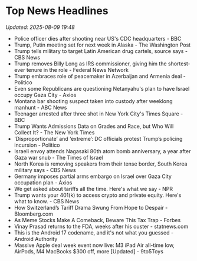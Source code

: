 # Top News Headlines

_Updated: 2025-08-09 19:48_

- Police officer dies after shooting near US's CDC headquarters - BBC
- Trump, Putin meeting set for next week in Alaska - The Washington Post
- Trump tells military to target Latin American drug cartels, source says - CBS News
- Trump removes Billy Long as IRS commissioner, giving him the shortest-ever tenure in the role - Federal News Network
- Trump embraces role of peacemaker in Azerbaijan and Armenia deal - Politico
- Even some Republicans are questioning Netanyahu's plan to have Israel occupy Gaza City - Axios
- Montana bar shooting suspect taken into custody after weeklong manhunt - ABC News
- Teenager arrested after three shot in New York City's Times Square - BBC
- Trump Wants Admissions Data on Grades and Race, but Who Will Collect It? - The New York Times
- ‘Disproportionate’ and ‘extreme’: DC officials protest Trump’s policing incursion - Politico
- Israeli envoy attends Nagasaki 80th atom bomb anniversary, a year after Gaza war snub - The Times of Israel
- North Korea is removing speakers from their tense border, South Korea military says - CBS News
- Germany imposes partial arms embargo on Israel over Gaza City occupation plan - Axios
- We get asked about tariffs all the time. Here's what we say - NPR
- Trump wants your 401(k) to access crypto and private equity. Here's what to know. - CBS News
- How Switzerland’s Tariff Drama Swung From Hope to Despair - Bloomberg.com
- As Meme Stocks Make A Comeback, Beware This Tax Trap - Forbes
- Vinay Prasad returns to the FDA, weeks after his ouster - statnews.com
- This is the Android 17 codename, and it's not what you guessed - Android Authority
- Massive Apple deal week event now live: M3 iPad Air all-time low, AirPods, M4 MacBooks $300 off, more [Updated] - 9to5Toys